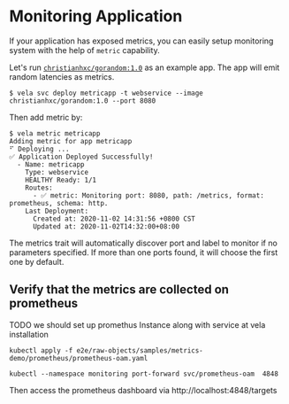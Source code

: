 # Monitoring Application

If your application has exposed metrics, you can easily setup monitoring system
with the help of `metric` capability.

Let's run [`christianhxc/gorandom:1.0`](https://github.com/christianhxc/prometheus-tutorial) as an example app.
The app will emit random latencies as metrics.

```console
$ vela svc deploy metricapp -t webservice --image christianhxc/gorandom:1.0 --port 8080
```

Then add metric by:

```console
$ vela metric metricapp
Adding metric for app metricapp
⠋ Deploying ...
✅ Application Deployed Successfully!
  - Name: metricapp
    Type: webservice
    HEALTHY Ready: 1/1
    Routes:
      - ✅ metric: Monitoring port: 8080, path: /metrics, format: prometheus, schema: http.
    Last Deployment:
      Created at: 2020-11-02 14:31:56 +0800 CST
      Updated at: 2020-11-02T14:32:00+08:00
```

The metrics trait will automatically discover port and label to monitor if no parameters specified.
If more than one ports found, it will choose the first one by default.


## Verify that the metrics are collected on prometheus

TODO we should set up promethus Instance along with service at vela installation

```
kubectl apply -f e2e/raw-objects/samples/metrics-demo/prometheus/prometheus-oam.yaml
```

```shell script
kubectl --namespace monitoring port-forward svc/prometheus-oam  4848
```
Then access the prometheus dashboard via http://localhost:4848/targets
